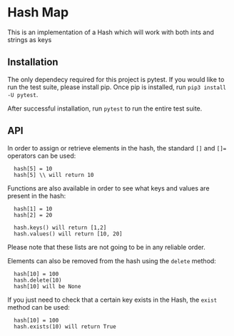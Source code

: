 # Hash Map

This is an implementation of a Hash which will work with both ints and strings as keys

## Installation

The only dependecy required for this project is pytest. If you would like to run the test suite, please install pip. Once pip is installed, run `pip3 install -U pytest`.

After successful installation, run `pytest` to run the entire test suite.

## API

In order to assign or retrieve elements in the hash, the standard `[]` and `[]=` operators can be used:

```
  hash[5] = 10
  hash[5] \\ will return 10
```

Functions are also available in order to see what keys and values are present in the hash:

```
  hash[1] = 10
  hash[2] = 20

  hash.keys() will return [1,2]
  hash.values() will return [10, 20]
```

Please note that these lists are not going to be in any reliable order.

Elements can also be removed from the hash using the `delete` method:

```
  hash[10] = 100
  hash.delete(10)
  hash[10] will be None
```

If you just need to check that a certain key exists in the Hash, the `exist` method can be used:

```
  hash[10] = 100
  hash.exists(10) will return True
```
